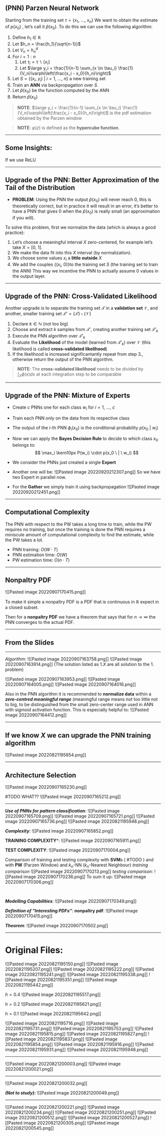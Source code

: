 ## (PNN) Parzen Neural Network
Starting from the training set $\tau = \{x_1 ,\ \ldots ,\ x_n\}$
We want to obtain the estimate of $p(x_0)$ , let’s call it $\hat{p}(x_0)$.
To do this we can use the following algorithm:
1. Define $h_1 \in \mathbb{R}$
2. Let $h_n = \frac{h_1}{\sqrt{n-1}}$
3. Let $V_n = h_n^d$
4. For $i=1 : n$
	1. Let $\tau_i = \tau \backslash \{x_i\}$
	2. Let $\large y_i = \frac{1}{n-1} \sum_{x \in \tau_i} \frac{1}{V_n}\varphi\left(\frac{x_i - x_0}{h_n}\right)$
5. Let $S = \{(x_i ,\ y_i) \ | \ i = 1 ,\ \ldots ,\ n\}$ a new training set
6. Train an **ANN** via backpropagation over $S$.
7. Let $\hat{p}{(x_0)}$ be the function computed by the ANN
8. Return $\hat{p}(x_0)$


> **NOTE**:
> $\large y_i = \frac{1}{n-1} \sum_{x \in \tau_i} \frac{1}{V_n}\varphi\left(\frac{x_i - x_0}{h_n}\right)$ is the pdf estimation obtained by the Parzen window

> **NOTE**:
> $\varphi(z)$ is defined as the **hypercube function**.

---
## Some Insights:
If we use ReLU 


---
## Upgrade of the PNN: Better Approximation of the Tail of the Distribution
- **PROBLEM**: Using the PNN the output $\hat{p}(x_0)$ will never reach $0$, this is theoretically correct, but in practice it will result in an error, it’s better to have a PNN that gives $0$ when the $\hat{p}(x_0)$ is really small (an approximation if you will).

To solve this problem, first we normalize the data (which is always a good practice):
1. Let’s choose a meaningful interval $X$ zero-centered, for example let’s take $X = [0,\ 1]$.
2. We make the data fit into this $X$ interval (by normalization).
3. We choose some values $x_i$ a **little outside** $X$
4. We add the couples $\{(x_i ,\ 0)\}$to the training set $S$ (the training set to train the ANN) 
This way we incentive the PNN to actually assume $0$ values in the output layer.


---
## Upgrade of the PNN: Cross-Validated Likelihood
Another upgrade is to separate the training set $\mathcal{T}$ in a **validation set** $\mathcal{V}$, and another, smaller training set $\mathcal{T}' = \{\mathcal{T}\} \backslash \{\mathcal{V}\}$
1. Declare $k \in \mathbb{N}$ (not too big)
2. Choose and extract $k$ samples from $\mathcal{T}'$, creating another training set $\mathcal{T}'_k$
3. Execute the PNN algorithm over $\mathcal{T}'_k$
4. Evaluate the **Likelihood** of the model (learned from $\mathcal{T}'_k$) over $\mathcal{V}$ (this likelihood is called **cross-validated likelihood**)
5. If the likelihood is increased significantantly repeat from step $3.$, otherwise return the output of the PNN algorithm.

> **NOTE**: 
> The **cross-validated likelihood** needs to be divided by $\int_X \phi (x) dx$ at each integration step to be comparable


---
## Upgrade of the PNN: Mixture of Experts
- Create $c$ PNNs one for each class $w_i$ for $i = 1 ,\ \ldots ,\ c$
- Train each PNN only on the data from its respective class
- The output of the $i$-th PNN $\phi_i(x_0)$ is the conditional probability $p(x_0 \ | \ w_i)$
- Now we can apply the **Bayes Decision Rule** to decide to which class $x_0$ belongs to:
$$
\max_i \kern10px P(w_i) \cdot p(x_0 \ | \ w_i)
$$

- We consider the PNNs just created a single **Expert**
- Another one will be:
![[Pasted image 20220920212307.png]]
So we have two Expert in parallel now.
- For the **Gather** we simply train it using backpropagation
![[Pasted image 20220920212451.png]]

---
## Computational Complexity
The PNN with respect to the PW takes a long time to train, while the PW requires no training, but once the training is done the PNN requires a miniscule amount of computational complexity to find the estimate, while the PW takes a lot.

- PNN training: $O(W\cdot T)$ 
- PNN estimation time: $O(W)$
- PW estimation time: $O(n\cdot T)$


---
## Nonpaltry PDF
![[Pasted image 20220907170415.png]]

To make it simple a nonpaltry PDF is a PDF that is continuous in $\mathbb{R}$ expect in a closed subset.

Then for a **nonpaltry PDF** we have a theorem that says that for $n \to \infty$ the PNN converges to the actual PDF. 

---
## From the Slides
---
*Algorithm*:
![[Pasted image 20220907163758.png]]
![[Pasted image 20220907163914.png]]
(The solution listed as $1.X$ are all solution to the $1.$ problem)

![[Pasted image 20220907163953.png]]
![[Pasted image 20220907164005.png]]
![[Pasted image 20220907164016.png]]

Also in the PNN algorithm it is recommended to **normalize data** within a ***zero-centred meaningful range*** (meaningful range means not too little not to big, to be distinguished from the small zero-center range used in ANN with sigmoid activation function.
This is especially helpful to:
![[Pasted image 20220907164412.png]]

---
## If we know $X$ we can upgrade the PNN training algorithm
![[Pasted image 20220821195854.png]]

---
## Architecture Selection
![[Pasted image 20220907165230.png]]

#TODO WHAT?? 
![[Pasted image 20220907165212.png]]

---


***Use of PNNs for pattern classification***:
![[Pasted image 20220907165709.png]]
![[Pasted image 20220907165721.png]]
![[Pasted image 20220907165736.png]]
![[Pasted image 20220821195948.png]]


***Complexity***:
![[Pasted image 20220907165852.png]]

**TRAINING COMPLEXITY***:
![[Pasted image 20220907165911.png]]

**TEST COMPLEXITY**:
![[Pasted image 20220907170004.png]]

Comparison of training and testing complexity with **SVM**s ( #TODO ) and with **PW** (Parzen Window) and $k_n$-NN ($k_n$-Nearest Neighbour)
*training comparison*
![[Pasted image 20220907170213.png]]
*testing comparison*:
![[Pasted image 20220907170236.png]]
To sum it up:
![[Pasted image 20220907170306.png]]

<br>

***Modelling Capabilities***:
![[Pasted image 20220907170349.png]]

***Definition of “Interesting PDFs”***:
**nonpaltry pdf**:
![[Pasted image 20220907170415.png]]

***Theorem***:
![[Pasted image 20220907170502.png]]

---
# Original Files:
![[Pasted image 20220821195150.png]]
![[Pasted image 20220821195207.png]]
![[Pasted image 20220821195222.png]]
![[Pasted image 20220821195241.png]]
![[Pasted image 20220821195338.png]]
![[Pasted image 20220821195351.png]]
![[Pasted image 20220821195442.png]]

$h = 0.4$
![[Pasted image 20220821195517.png]]

$h = 0.2$
![[Pasted image 20220821195621.png]]

$h = 0.1$
![[Pasted image 20220821195642.png]]

![[Pasted image 20220821195716.png]]
![[Pasted image 20220821195731.png]]
![[Pasted image 20220821195753.png]]
![[Pasted image 20220821195815.png]]
![[Pasted image 20220821195827.png]]
![[Pasted image 20220821195837.png]]
![[Pasted image 20220821195854.png]]
![[Pasted image 20220821195916.png]]
![[Pasted image 20220821195931.png]]
![[Pasted image 20220821195948.png]]

---
![[Pasted image 20220821200003.png]]
![[Pasted image 20220821200021.png]]

---
![[Pasted image 20220821200032.png]]

***(Not to study):***
![[Pasted image 20220821200049.png]]

---
![[Pasted image 20220821200221.png]]
![[Pasted image 20220821200234.png]]
![[Pasted image 20220821200251.png]]
![[Pasted image 20220821200512.png]]
![[Pasted image 20220821200527.png]]
![[Pasted image 20220821200305.png]]
![[Pasted image 20220821200545.png]]

